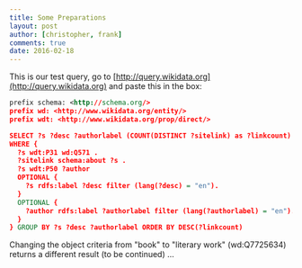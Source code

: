 ```yaml
---
title: Some Preparations
layout: post
author: [christopher, frank]
comments: true
date: 2016-02-18
---
```


This is our test query, go to [http://query.wikidata.org](http://query.wikidata.org) and paste this in the box:

~~~ xml
prefix schema: <http://schema.org/>
prefix wd: <http://www.wikidata.org/entity/>
prefix wdt: <http://www.wikidata.org/prop/direct/>

SELECT ?s ?desc ?authorlabel (COUNT(DISTINCT ?sitelink) as ?linkcount)
WHERE {
  ?s wdt:P31 wd:Q571 .
  ?sitelink schema:about ?s .
  ?s wdt:P50 ?author
  OPTIONAL {
    ?s rdfs:label ?desc filter (lang(?desc) = "en").
  }
  OPTIONAL {
    ?author rdfs:label ?authorlabel filter (lang(?authorlabel) = "en").
  }
} GROUP BY ?s ?desc ?authorlabel ORDER BY DESC(?linkcount)
~~~

Changing the object criteria from "book" to "literary work" (wd:Q7725634) returns a different result (to be continued) …


